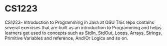 # CS1223
CS1223- Introduction to Programming in Java at OSU
This repo contains several exercises that are built as an introduction to Programming and helps learners get used to concepts such as StdIn, StdOut, Loops, Arrays, Strings, Primitive Variables and reference, And/Or Logics and so on.
